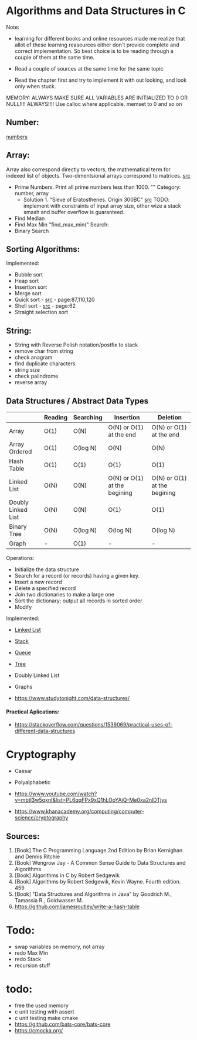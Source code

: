 # Algorithms and Data Structures in C
Note: 
* learning for different books and online resources made me realize that allot of these learning reasources either don't provide complete and correct implementation. So best choice is to be reading through a couple of them at the same time.

* Read a couple of sources at the same time for the same topic
* Read the chapter first and try to implement it with out looking, and look only when stuck.

MEMORY: ALWAYS MAKE SURE ALL VARIABLES ARE INITIALIZED TO 0 OR NULL!!!! ALWAYS!!!! Use calloc where applicable. memset to 0 and so on

## Number:
[numbers](Docs/numbers_math.md)


## Array:
Array also correspond directly to vectors, the mathematical term for indexed list of objects. 
Two-dimentsional arrays correspond to matrices. [src](#b-alg-c-segw)
* Prime Numbers. Print all prime numbers less than 1000. "" Category: number, array   
  - Solution 1. "Sieve of Eratosthenes. Origin 300BC" [src](#b-alg-c-segw) TODO: implement with constraints of input array size, other wize a stack smash and buffer overflow is guaranteed.
* Find Median
* Find Max Min "find_max_min("
Search:
* Binary Search

## Sorting Algorithms:
Implemented:
* Bubble sort
* Heap sort
* Insertion sort
* Merge sort
* Quick sort - [src](#b_kr) - page:87,110,120
* Shell sort - [src](#b_kr) - page:62
* Straight selection sort

## String:
* String with Reverse Polish notation/postfix to stack
* remove char from string
* check anagram
* find duplicate characters
* string size
* check palindrome
* reverse array

## Data Structures / Abstract Data Types
||Reading|Searching|Insertion|Deletion|
|--|--|--|--|--|
|Array|O(1)|O(N)|O(N) or O(1) at the end|O(N) or O(1) at the end|
|Array Ordered|O(1)|O(log N)|O(N)|O(N)|
|Hash Table|O(1)|O(1)|O(1)|O(1)|
|Linked List|O(N)|O(N)|O(N) or O(1) at the begining|O(N) or O(1) at the begining|
|Doubly Linked List|O(N)|O(N)|O(1)|O(1)|
|Binary Tree|O(N)|O(log N)|O(log N)|O(log N)|
|Graph|-|O(1)|-|-|

Operations:
* Initialize the data structure
* Search for a record (or records) having a given key.
* Insert a new record
* Delete a specified record
* Join two dictionaries to make a large one
* Sort the dictionary; output all records in sorted order
* Modify

Implemented:
* [Linked List](Docs/linked_list.md) 
* [Stack](Docs/stack.md) 
* [Queue](Docs/queue.md)
* [Tree](Docs/tree.md)
* Doubly Linked List
* Graphs

* https://www.studytonight.com/data-structures/

#### Practical Aplications:
* https://stackoverflow.com/questions/1539069/practical-uses-of-different-data-structures

# Cryptography
* Caesar
* Polyalphabetic

* https://www.youtube.com/watch?v=mbtI3w5qxnI&list=PL6qqFPx9xQ1hLOoYAiQ-Me0xa2nlDTjys
* https://www.khanacademy.org/computing/computer-science/cryptography

## Sources:
1. <a name="b_kr"></a>[Book] The C Programming Language 2nd Edition by Brian Kernighan and Dennis Ritchie
2. [Book] Wengrow Jay - A Common Sense Guide to Data Structures and Algorithms
3. <a name="b-alg-c-segw"></a>[Book] Algorithms in C by Robert Sedgewik
4. <a name="b_alg_fed_r_sedgw"></a>[Book] Algorithms by Robert Sedgewik, Kevin Wayne. Fourth edition.
459
5. <a name="alg_java_gtg"></a> [Book] "Data Structures and Algorithms in Java" by Goodrich M., Tamassia R., Goldwasser M.
6. https://github.com/jamesroutley/write-a-hash-table

# Todo:
* swap variables on memory, not array
* redo Max Min
* redo Stack
* recursion stuff
# todo:
* free the used memory
* c unit testing with assert
* c unit testing make cmake
* https://github.com/bats-core/bats-core
* https://cmocka.org/
